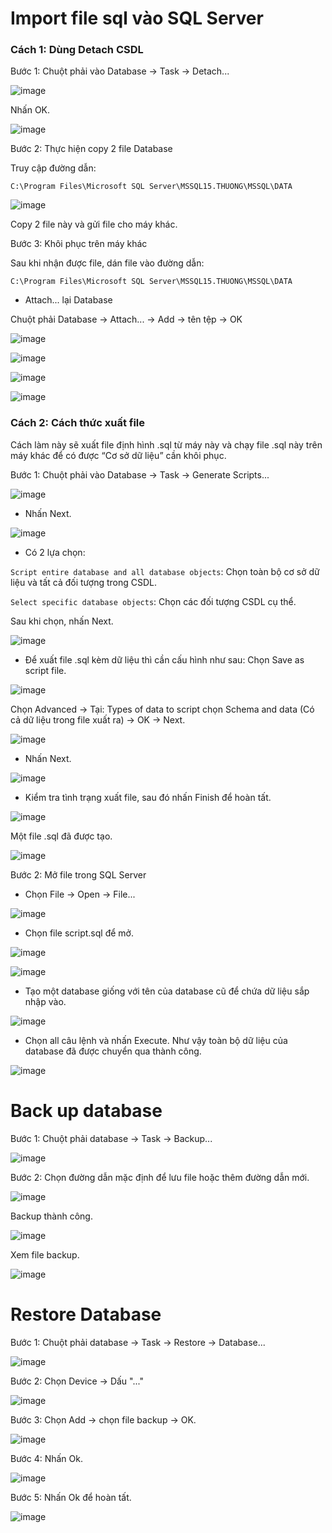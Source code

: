 # Import file sql vào SQL Server

### Cách 1: Dùng Detach CSDL

Bước 1: Chuột phải vào Database -> Task -> Detach...

![image](https://user-images.githubusercontent.com/111716161/191416520-f95c15e3-b6d3-45c6-86be-f359eadcab3d.png)

Nhấn OK.

![image](https://user-images.githubusercontent.com/111716161/191416598-d7093730-87ac-4f16-b4e4-88f52e5a03a0.png)

Bước 2: Thực hiện copy 2 file Database

Truy cập đường dẫn:

```
C:\Program Files\Microsoft SQL Server\MSSQL15.THUONG\MSSQL\DATA
```

![image](https://user-images.githubusercontent.com/111716161/191417031-8c09e1e7-4593-4289-a357-1a88df616b25.png)

Copy 2 file này và gửi file cho máy khác.

Bước 3: Khôi phục trên máy khác

Sau khi nhận được file, dán file vào đường dẫn:

```
C:\Program Files\Microsoft SQL Server\MSSQL15.THUONG\MSSQL\DATA
```

- Attach... lại Database

Chuột phải Database -> Attach... -> Add -> tên tệp -> OK

![image](https://user-images.githubusercontent.com/111716161/191418034-6fe6dcb6-2da5-440b-b07b-e955a916c500.png)

![image](https://user-images.githubusercontent.com/111716161/191418100-794d6a43-0747-49cb-8e51-5e74301113e1.png)

![image](https://user-images.githubusercontent.com/111716161/191418141-60dde6af-d6ef-4b9b-99f4-d1e9a500ed76.png)

![image](https://user-images.githubusercontent.com/111716161/191418185-8c49086d-4fb4-4516-a474-c8d1e7a60c77.png)

### Cách 2: Cách thức xuất file

Cách làm này sẽ xuất file định hình .sql từ máy này và chạy file .sql này trên máy khác để có được “Cơ sở dữ liệu” cần khôi phục.

Bước 1: Chuột phải vào Database -> Task -> Generate Scripts...

![image](https://user-images.githubusercontent.com/111716161/191432292-8d66ba81-9cda-47e1-a1ab-e85cd6acccc5.png)

- Nhấn Next.

![image](https://user-images.githubusercontent.com/111716161/191432790-78850796-c785-48ce-8b79-4e403ee99c97.png)

- Có 2 lựa chọn: 

`Script entire database and all database objects`: Chọn toàn bộ cơ sở dữ liệu và tất cả đối tượng trong CSDL.

`Select specific database objects`: Chọn các đối tượng CSDL cụ thể. 

Sau khi chọn, nhấn Next. 

![image](https://user-images.githubusercontent.com/111716161/191435724-26f00aa2-486c-430e-828d-9c545a796532.png)

- Để xuất file .sql kèm dữ liệu thì cần cấu hình như sau: Chọn Save as script file.

![image](https://user-images.githubusercontent.com/111716161/191436955-fefc46ae-ecea-4caa-aa1e-fd39a3e89134.png)

Chọn Advanced -> Tại: Types of data to script chọn Schema and data (Có cả dữ liệu trong file xuất ra) -> OK -> Next.

![image](https://user-images.githubusercontent.com/111716161/191435984-8ba7520d-74ef-4230-89d9-8863193db7f1.png)

- Nhấn Next.

![image](https://user-images.githubusercontent.com/111716161/191437028-38fac58d-db33-48a9-843a-47d56781a3ea.png)

- Kiểm tra tình trạng xuất file, sau đó nhấn Finish để hoàn tất.

![image](https://user-images.githubusercontent.com/111716161/191436286-130f306a-6f70-4f1c-8080-40f9700f8a23.png)

Một file .sql đã được tạo.

![image](https://user-images.githubusercontent.com/111716161/191437186-b7e14db5-33b3-4be4-88e7-c862b3ba4c4c.png)

Bước 2: Mở file trong SQL Server

- Chọn File -> Open -> File...

![image](https://user-images.githubusercontent.com/111716161/191439277-c1591451-b6ef-4d2d-ba3d-c834fea918b7.png)

- Chọn file script.sql để mở. 

![image](https://user-images.githubusercontent.com/111716161/191439430-6dc99941-7e78-44f3-ad6d-fe9ff6ea8f60.png)

![image](https://user-images.githubusercontent.com/111716161/191439569-918c7aa7-7b9b-46e4-a20f-e9aae626e94a.png)

- Tạo một database giống với tên của database cũ để chứa dữ liệu sắp nhập vào.

![image](https://user-images.githubusercontent.com/111716161/191439775-7b0077da-d8da-4375-90df-c457dea29947.png)

-  Chọn all câu lệnh và nhấn Execute. Như vậy toàn bộ dữ liệu của database đã được chuyển qua thành công. 

![image](https://user-images.githubusercontent.com/111716161/191439933-e947be86-9e6f-4205-9c55-afcfd3ddc518.png)

# Back up database

Bước 1: Chuột phải database -> Task -> Backup...

![image](https://user-images.githubusercontent.com/111716161/191442511-073c550c-5339-4aff-b3e7-cc1e5a1bbc8f.png)

Bước 2: Chọn đường dẫn mặc định để lưu file hoặc thêm đường dẫn mới. 

![image](https://user-images.githubusercontent.com/111716161/191442920-fedac984-261b-4527-b33d-3038a7449f0e.png)

Backup thành công. 

![image](https://user-images.githubusercontent.com/111716161/191443018-b9adbdec-7406-41e9-b83a-4ef325ccf43c.png)

Xem file backup. 

![image](https://user-images.githubusercontent.com/111716161/191443205-be37275a-db43-4592-a854-5fb3809c3916.png)

# Restore Database

Bước 1: Chuột phải database -> Task -> Restore -> Database...

![image](https://user-images.githubusercontent.com/111716161/191443516-453b9cc8-0f20-41f2-bf94-2ebdbea53431.png)

Bước 2: Chọn Device -> Dấu "..."

![image](https://user-images.githubusercontent.com/111716161/191443819-668eb1e6-61b7-46a1-ae41-aedf5f77a6db.png)

Bước 3: Chọn Add -> chọn file backup -> OK.

![image](https://user-images.githubusercontent.com/111716161/191443923-2103a75c-6ade-4e2c-bec6-7c4fd44ce3bf.png)

Bước 4: Nhấn Ok.

![image](https://user-images.githubusercontent.com/111716161/191444021-d5c2704c-f5fd-4f31-92cd-e95c0bde7bc4.png)

Bước 5: Nhấn Ok để hoàn tất.

![image](https://user-images.githubusercontent.com/111716161/191444141-ac7a6952-4596-421f-b72e-02e4d9f9bed6.png)


